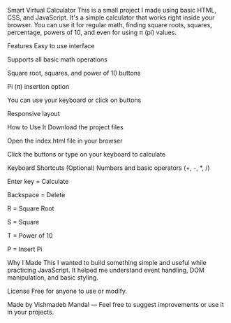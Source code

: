 Smart Virtual Calculator
This is a small project I made using basic HTML, CSS, and JavaScript.
It's a simple calculator that works right inside your browser.
You can use it for regular math, finding square roots, squares, percentage, powers of 10, and even for using π (pi) values.

Features
Easy to use interface

Supports all basic math operations

Square root, squares, and power of 10 buttons

Pi (π) insertion option

You can use your keyboard or click on buttons

Responsive layout

How to Use It
Download the project files

Open the index.html file in your browser

Click the buttons or type on your keyboard to calculate

Keyboard Shortcuts (Optional)
Numbers and basic operators (+, -, *, /)

Enter key = Calculate

Backspace = Delete

R = Square Root

S = Square

T = Power of 10

P = Insert Pi

Why I Made This
I wanted to build something simple and useful while practicing JavaScript.
It helped me understand event handling, DOM manipulation, and basic styling.

License
Free for anyone to use or modify.

Made by
Vishmadeb Mandal — Feel free to suggest improvements or use it in your projects.
